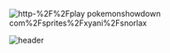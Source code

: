 ![http-%2F%2Fplay pokemonshowdown com%2Fsprites%2Fxyani%2Fsnorlax](https://user-images.githubusercontent.com/24632817/91653139-edb32e80-ead8-11ea-9ac8-0c71d82f8625.gif)

![header](https://capsule-render.vercel.app/api?type=waving&color=auto&height=300&section=header&text=Junyoung%20Kim&fontSize=90)

